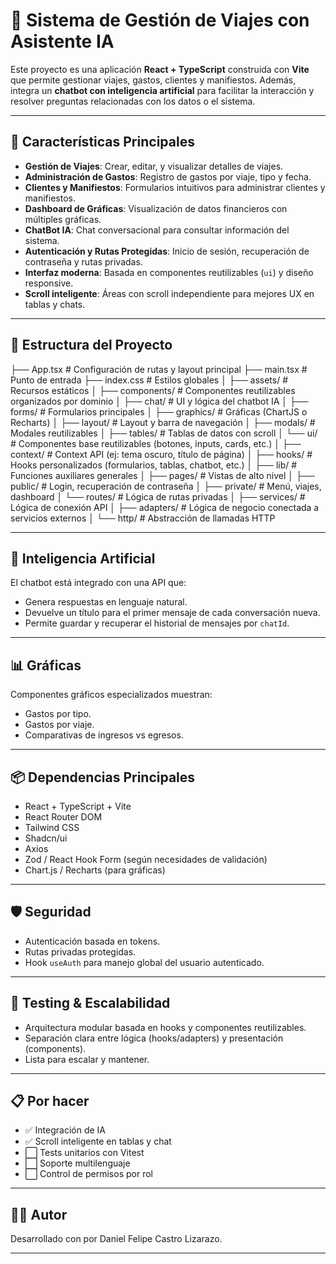 # 🧠 Sistema de Gestión de Viajes con Asistente IA

Este proyecto es una aplicación **React + TypeScript** construida con **Vite** que permite gestionar viajes, gastos, clientes y manifiestos. Además, integra un **chatbot con inteligencia artificial** para facilitar la interacción y resolver preguntas relacionadas con los datos o el sistema.

---

## 🚀 Características Principales

- **Gestión de Viajes**: Crear, editar, y visualizar detalles de viajes.
- **Administración de Gastos**: Registro de gastos por viaje, tipo y fecha.
- **Clientes y Manifiestos**: Formularios intuitivos para administrar clientes y manifiestos.
- **Dashboard de Gráficas**: Visualización de datos financieros con múltiples gráficas.
- **ChatBot IA**: Chat conversacional para consultar información del sistema.
- **Autenticación y Rutas Protegidas**: Inicio de sesión, recuperación de contraseña y rutas privadas.
- **Interfaz moderna**: Basada en componentes reutilizables (`ui`) y diseño responsive.
- **Scroll inteligente**: Áreas con scroll independiente para mejores UX en tablas y chats.

---

## 📁 Estructura del Proyecto

├── App.tsx # Configuración de rutas y layout principal
├── main.tsx # Punto de entrada
├── index.css # Estilos globales
│
├── assets/ # Recursos estáticos
│
├── components/ # Componentes reutilizables organizados por dominio
│ ├── chat/ # UI y lógica del chatbot IA
│ ├── forms/ # Formularios principales
│ ├── graphics/ # Gráficas (ChartJS o Recharts)
│ ├── layout/ # Layout y barra de navegación
│ ├── modals/ # Modales reutilizables
│ ├── tables/ # Tablas de datos con scroll
│ └── ui/ # Componentes base reutilizables (botones, inputs, cards, etc.)
│
├── context/ # Context API (ej: tema oscuro, título de página)
│
├── hooks/ # Hooks personalizados (formularios, tablas, chatbot, etc.)
│
├── lib/ # Funciones auxiliares generales
│
├── pages/ # Vistas de alto nivel
│ ├── public/ # Login, recuperación de contraseña
│ ├── private/ # Menú, viajes, dashboard
│ └── routes/ # Lógica de rutas privadas
│
├── services/ # Lógica de conexión API
│ ├── adapters/ # Lógica de negocio conectada a servicios externos
│ └── http/ # Abstracción de llamadas HTTP


---

## 🧠 Inteligencia Artificial

El chatbot está integrado con una API que:

- Genera respuestas en lenguaje natural.
- Devuelve un título para el primer mensaje de cada conversación nueva.
- Permite guardar y recuperar el historial de mensajes por `chatId`.

---

## 📊 Gráficas

Componentes gráficos especializados muestran:

- Gastos por tipo.
- Gastos por viaje.
- Comparativas de ingresos vs egresos.

---

## 📦 Dependencias Principales

- React + TypeScript + Vite
- React Router DOM
- Tailwind CSS
- Shadcn/ui
- Axios
- Zod / React Hook Form (según necesidades de validación)
- Chart.js / Recharts (para gráficas)

---

## 🛡️ Seguridad

- Autenticación basada en tokens.
- Rutas privadas protegidas.
- Hook `useAuth` para manejo global del usuario autenticado.

---

## 🧪 Testing & Escalabilidad

- Arquitectura modular basada en hooks y componentes reutilizables.
- Separación clara entre lógica (hooks/adapters) y presentación (components).
- Lista para escalar y mantener.

---

## 📋 Por hacer

- ✅ Integración de IA
- ✅ Scroll inteligente en tablas y chat
- ⬜ Tests unitarios con Vitest
- ⬜ Soporte multilenguaje
- ⬜ Control de permisos por rol

---

## 👨‍💻 Autor

Desarrollado con por Daniel Felipe Castro Lizarazo.

---
